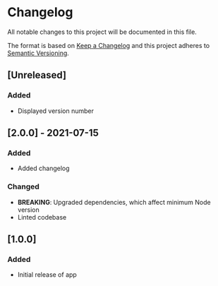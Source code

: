 # Changelog

All notable changes to this project will be documented in this file.

The format is based on [Keep a Changelog](https://keepachangelog.com/en/1.0.0/)
and this project adheres to [Semantic Versioning](https://semver.org/spec/v2.0.0.html).

## [Unreleased]

### Added

- Displayed version number

## [2.0.0] - 2021-07-15

### Added

- Added changelog

### Changed

- **BREAKING**: Upgraded dependencies, which affect minimum Node version
- Linted codebase

## [1.0.0]

### Added

- Initial release of app
